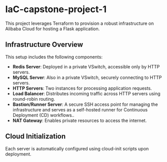 # IaC-capstone-project-1

This project leverages Terraform to provision a robust infrastructure on Alibaba Cloud for hosting a Flask application.

## Infrastructure Overview
This setup includes the following components:
- **Redis Server**: Deployed in a private VSwitch, accessible only by HTTP servers.
- **MySQL Server**: Also in a private VSwitch, securely connecting to HTTP servers.
- **HTTP Servers**: Two instances for processing application requests.
- **Load Balancer**: Distributes incoming traffic across HTTP servers using round-robin routing.
- **Bastion/Runner Server**: A secure SSH access point for managing the infrastructure and serves as a self-hosted runner for Continuous Deployment (CD) workflows..
- **NAT Gateway**: Enables private resources to access the internet.

## Cloud Initialization
Each server is automatically configured using cloud-init scripts upon deployment. 

